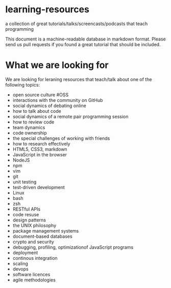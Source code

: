 learning-resources
==================

a collection of great tutorials/talks/screencasts/podcasts that teach programming

This document is a machine-readable database in markdown format. Please send us pull requests if you found a great tutorial that should be included.

What we are looking for
=======================

We are looking for leraning resources that teach/talk about one of the following topics:

- open source culture #OSS
- interactions with the community on GitHub
- social dynamics of debating online
- how to talk about code
- social dynamics of a remote pair programming session
- how to review code
- team dynamics
- code ownership
- the special challenges of working with friends
- how to research effectively
- HTML5, CSS3, markdown
- JavaScript in the browser
- NodeJS
- npm
- vim
- git
- unit testing
- test-driven development
- Linux
- bash
- zsh
- RESTful APIs
- code resuse
- design patterns
- the UNIX philosophy
- package management systems
- document-based databases
- crypto and security
- debugging, profiling, optimizationof JavaScript programs
- deployment
- continous integration
- scaling
- devops
- software licences
- agile methodologies
